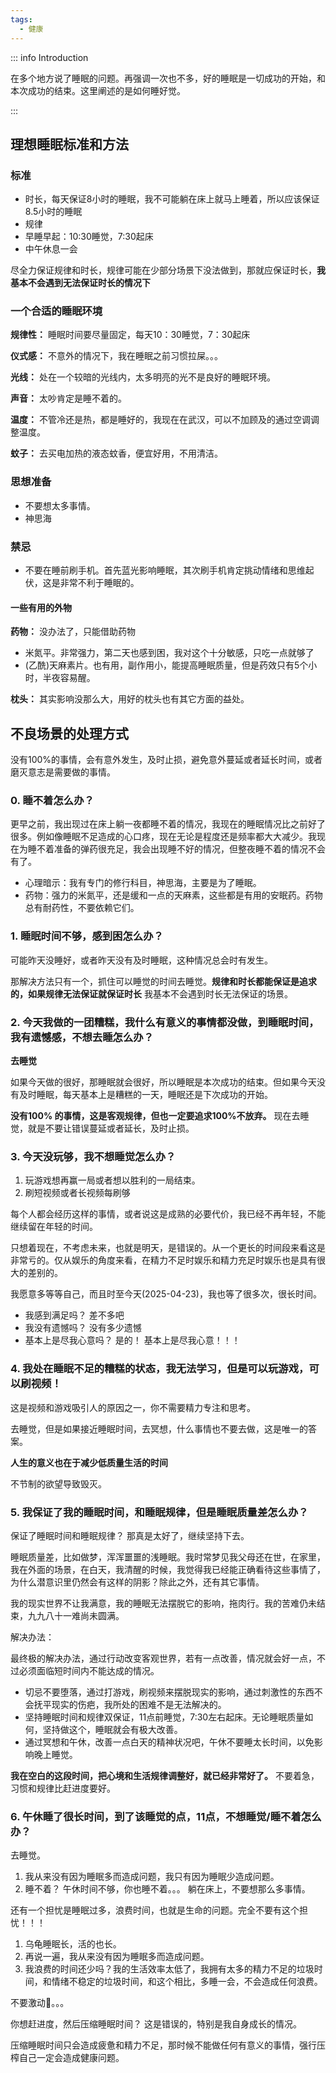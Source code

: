 ```yaml
---
tags:
  - 健康
---
```


::: info Introduction

在多个地方说了睡眠的问题。再强调一次也不多，好的睡眠是一切成功的开始，和本次成功的结束。这里阐述的是如何睡好觉。

:::

## 理想睡眠标准和方法

### 标准

-  时长，每天保证8小时的睡眠，我不可能躺在床上就马上睡着，所以应该保证8.5小时的睡眠
-  规律
  - 早睡早起：10:30睡觉，7:30起床
  - 中午休息一会

尽全力保证规律和时长，规律可能在少部分场景下没法做到，那就应保证时长，**我基本不会遇到无法保证时长的情况下**



### 一个合适的睡眠环境

**规律性：** 睡眠时间要尽量固定，每天10：30睡觉，7：30起床

**仪式感：** 不意外的情况下，我在睡眠之前习惯拉屎。。。

**光线：** 处在一个较暗的光线内，太多明亮的光不是良好的睡眠环境。

**声音：** 太吵肯定是睡不着的。

**温度：** 不管冷还是热，都是睡好的，我现在在武汉，可以不加顾及的通过空调调整温度。

**蚊子：** 去买电加热的液态蚊香，便宜好用，不用清洁。


### 思想准备

- 不要想太多事情。
- 神思海


### 禁忌

- 不要在睡前刷手机。首先蓝光影响睡眠，其次刷手机肯定挑动情绪和思维起伏，这是非常不利于睡眠的。


#### 一些有用的外物

**药物：** 没办法了，只能借助药物

- 米氮平。非常强力，第二天也感到困，我对这个十分敏感，只吃一点就够了
- (乙酰)天麻素片。也有用，副作用小，能提高睡眠质量，但是药效只有5个小时，半夜容易醒。

**枕头：** 其实影响没那么大，用好的枕头也有其它方面的益处。


## 不良场景的处理方式

没有100%的事情，会有意外发生，及时止损，避免意外蔓延或者延长时间，或者磨灭意志是需要做的事情。

### 0. 睡不着怎么办？

更早之前，我出现过在床上躺一夜都睡不着的情况，我现在的睡眠情况比之前好了很多。例如像睡眠不足造成的心口疼，现在无论是程度还是频率都大大减少。我现在为睡不着准备的弹药很充足，我会出现睡不好的情况，但整夜睡不着的情况不会有了。

- 心理暗示：我有专门的修行科目，神思海，主要是为了睡眠。
- 药物：强力的米氮平，还是缓和一点的天麻素，这些都是有用的安眠药。药物总有耐药性，不要依赖它们。

### 1. 睡眠时间不够，感到困怎么办？

可能昨天没睡好，或者昨天没有及时睡眠，这种情况总会时有发生。

那解决方法只有一个，抓住可以睡觉的时间去睡觉。**规律和时长都能保证是追求的，如果规律无法保证就保证时长** 我基本不会遇到时长无法保证的场景。

### 2. 今天我做的一团糟糕，我什么有意义的事情都没做，到睡眠时间，我有遗憾感，不想去睡怎么办？

**去睡觉**

如果今天做的很好，那睡眠就会很好，所以睡眠是本次成功的结束。但如果今天没有及时睡眠，每天基本上是糟糕的一天，睡眠还是下次成功的开始。

**没有100% 的事情，这是客观规律，但也一定要追求100%不放弃。** 现在去睡觉，就是不要让错误蔓延或者延长，及时止损。

### 3. 今天没玩够，我不想睡觉怎么办？

1. 玩游戏想再赢一局或者想以胜利的一局结束。
2. 刷短视频或者长视频每刷够

每个人都会经历这样的事情，或者说这是成熟的必要代价，我已经不再年轻，不能继续留在年轻的时间。

只想着现在，不考虑未来，也就是明天，是错误的。从一个更长的时间段来看这是非常亏的。仅从娱乐的角度来看，在精力不足时娱乐和精力充足时娱乐也是具有很大的差别的。

我愿意多等等自己，而且时至今天(2025-04-23)，我也等了很多次，很长时间。

- 我感到满足吗？ 差不多吧
- 我没有遗憾吗？ 没有多少遗憾
- 基本上是尽我心意吗？ 是的！ 基本上是尽我心意！！！


### 4. 我处在睡眠不足的糟糕的状态，我无法学习，但是可以玩游戏，可以刷视频！

这是视频和游戏吸引人的原因之一，你不需要精力专注和思考。

去睡觉，但是如果接近睡眠时间，去冥想，什么事情也不要去做，这是唯一的答案。

**人生的意义也在于减少低质量生活的时间**

不节制的欲望导致毁灭。


### 5. 我保证了我的睡眠时间，和睡眠规律，但是睡眠质量差怎么办？

保证了睡眠时间和睡眠规律？ 那真是太好了，继续坚持下去。

睡眠质量差，比如做梦，浑浑噩噩的浅睡眠。我时常梦见我父母还在世，在家里，我在外面的场景，在白天，我清醒的时候，我觉得我已经能正确看待这些事情了，为什么潜意识里仍然会有这样的阴影？除此之外，还有其它事情。

我的现实世界不让我满意，我的睡眠无法摆脱它的影响，拖肉行。我的苦难仍未结束，九九八十一难尚未圆满。

解决办法：

最终极的解决办法，通过行动改变客观世界，若有一点改善，情况就会好一点，不过必须面临短时间内不能达成的情况。


- 切忌不要堕落，通过打游戏，刷视频来摆脱现实的影响，通过刺激性的东西不会抚平现实的伤疤，我所处的困难不是无法解决的。
- 坚持睡眠时间和规律双保证，11点前睡觉，7:30左右起床。无论睡眠质量如何，坚持做这个，睡眠就会有极大改善。
- 通过冥想和午休，改善一点白天的精神状况吧，午休不要睡太长时间，以免影响晚上睡觉。


**我在空白的这段时间，把心境和生活规律调整好，就已经非常好了。** 不要着急，习惯和规律比赶进度要好。

### 6. 午休睡了很长时间，到了该睡觉的点，11点，不想睡觉/睡不着怎么办？

去睡觉。

1. 我从来没有因为睡眠多而造成问题，我只有因为睡眠少造成问题。
2. 睡不着？ 午休时间不够，你也睡不着。。。 躺在床上，不要想那么多事情。

还有一个担忧是睡眠过多，浪费时间，也就是生命的问题。完全不要有这个担忧！！！

1. 乌龟睡眠长，活的也长。
2. 再说一遍，我从来没有因为睡眠多而造成问题。
3. 我浪费的时间还少吗？我的生活效率太低了，我拥有太多的精力不足的垃圾时间，和情绪不稳定的垃圾时间，和这个相比，多睡一会，不会造成任何浪费。

不要激动💖。。。

你想赶进度，然后压缩睡眠时间？ 这是错误的，特别是我自身成长的情况。

压缩睡眠时间只会造成疲惫和精力不足，那时候不能做任何有意义的事情，强行压榨自己一定会造成健康问题。
